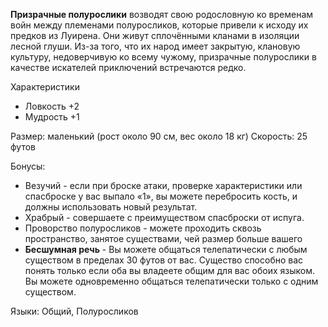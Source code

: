 **Призрачные полурослики** возводят свою родословную ко временам войн между племенами полуросликов, которые привели к исходу их предков из Луирена. Они живут сплочёнными кланами в изоляции лесной глуши. Из-за того, что их народ имеет закрытую, клановую культуру, недоверчивую ко всему чужому, призрачные полурослики в качестве искателей приключений встречаются редко.

Характеристики
- Ловкость +2
- Мудрость +1

Размер: маленький (рост около 90 см, вес около 18 кг)
Скорость: 25 футов

Бонусы:
- Везучий - если при броске атаки, проверке характеристики или спасброске у вас выпало «1», вы можете перебросить кость, и должны использовать новый результат.
- Храбрый - совершаете с преимуществом спасброски от испуга.
- Проворство полуросликов - можете проходить сквозь пространство, занятое существами, чей размер больше вашего
- **Бесшумная речь** - Вы можете общаться телепатически с любым существом в пределах 30 футов от вас. Существо способно вас понять только если оба вы владеете общим для вас обоих языком. Вы можете одновременно общаться телепатически только с одним существом.

Языки: Общий, Полуросликов